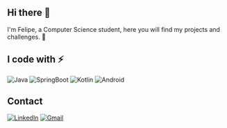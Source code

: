 ## Hi there 👋

I'm Felipe, a Computer Science student, here you will find my projects and challenges. 🚀

## I code with ⚡

![Java](https://img.shields.io/badge/java-%23ED8B00.svg?style=for-the-badge&logo=openjdk&logoColor=white)
![SpringBoot](https://img.shields.io/badge/Spring-6DB33F?style=for-the-badge&logo=spring&logoColor=white)
![Kotlin](https://img.shields.io/badge/Kotlin-7F52FF?style=for-the-badge&logo=Kotlin&logoColor=white)
![Android](https://img.shields.io/badge/Android-3DDC84?style=for-the-badge&logo=android&logoColor=white)

## Contact
[![LinkedIn](https://img.shields.io/badge/LinkedIn-0077B5?style=for-the-badge&logo=linkedin&logoColor=white)](https://www.linkedin.com/in/francisco-felipe-ss/)
[![Gmail](https://img.shields.io/badge/Gmail-333333?style=for-the-badge&logo=gmail&logoColor=red)](mailto:felipesantoss427@gmail.com)

